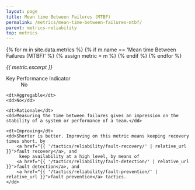 ```yaml
---
layout: page
title: Mean time Between Failures (MTBF)
permalink: /metrics/mean-time-between-failures-mtbf/
parent: metrics-reliability
top: metrics
---
```


{% for m in site.data.metrics %}
    {% if m.name == 'Mean time Between Failures (MTBF)' %}
        {% assign metric = m %}
    {% endif %}
{% endfor %}

_{{ metric.excerpt }}_

<dl>
    <dt>Key Performance Indicator</dt>
    <dd>No</dd>
    
    <dt>Aggregable</dt>
    <dd>No</dd>
    
    <dt>Rationale</dt>
    <dd>Measuring the time between failures gives an impression on the stability of a system or performance of a team.</dd>
    
    <dt>Improving</dt>
    <dd>Shorter is better. Improving on this metric means keeping recovery times short, by
        <a href="{{ '/tactics/reliability/fault-recovery/' | relative_url }}">fault recovery</a>, and
         keep availability at a high level, by means of
        <a href="{{ '/tactics/reliability/fault-detection/' | relative_url }}">fault detection</a>, and
        <a href="{{ '/tactics/reliability/fault-prevention/' | relative_url }}">fault prevention</a> tactics.
    </dd>
</dl>
